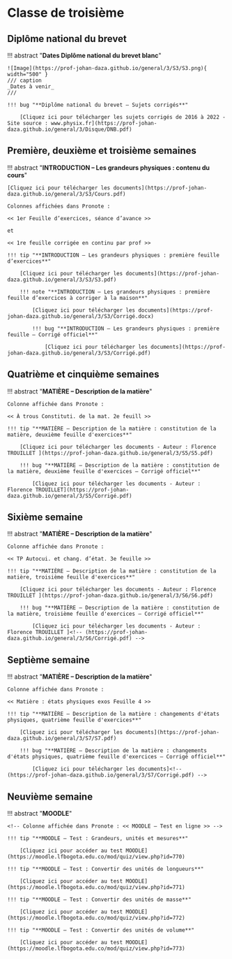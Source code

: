 # Classe de troisième

## Diplôme national du brevet

!!! abstract "**Dates Diplôme national du brevet blanc**"

    ![Image](https://prof-johan-daza.github.io/general/3/S3/S3.png){ width="500" }
    /// caption 
    _Dates à venir_
    ///

    !!! bug "**Diplôme national du brevet – Sujets corrigés**"

        [Cliquez ici pour télécharger les sujets corrigés de 2016 à 2022 - Site source : www.physix.fr](https://prof-johan-daza.github.io/general/3/Disque/DNB.pdf)

## Première, deuxième et troisième semaines

!!! abstract "**INTRODUCTION – Les grandeurs physiques : contenu du cours**"

    [Cliquez ici pour télécharger les documents](https://prof-johan-daza.github.io/general/3/S3/Cours.pdf)
    
    Colonnes affichées dans Pronote : 
    
    << 1er Feuille d’exercices, séance d’avance >>
    
    et 
    
    << 1re feuille corrigée en continu par prof >>
    
    !!! tip "**INTRODUCTION – Les grandeurs physiques : première feuille d’exercices**"

        [Cliquez ici pour télécharger les documents](https://prof-johan-daza.github.io/general/3/S3/S3.pdf)

        !!! note "**INTRODUCTION – Les grandeurs physiques : première feuille d’exercices à corriger à la maison**"

            [Cliquez ici pour télécharger les documents](https://prof-johan-daza.github.io/general/3/S3/Corrigé.docx) 

            !!! bug "**INTRODUCTION – Les grandeurs physiques : première feuille – Corrigé officiel**"

                [Cliquez ici pour télécharger les documents](https://prof-johan-daza.github.io/general/3/S3/Corrigé.pdf)

## Quatrième et cinquième semaines

!!! abstract "**MATIÈRE – Description de la matière**"

    Colonne affichée dans Pronote : 
    
    << À trous Constituti. de la mat. 2e feuill >>

    !!! tip "**MATIÈRE – Description de la matière : constitution de la matière, deuxième feuille d'exercices**"

        [Cliquez ici pour télécharger les documents - Auteur : Florence TROUILLET ](https://prof-johan-daza.github.io/general/3/S5/S5.pdf)
            
        !!! bug "**MATIÈRE – Description de la matière : constitution de la matière, deuxième feuille d'exercices – Corrigé officiel**"
                            
            [Cliquez ici pour télécharger les documents - Auteur : Florence TROUILLET](https://prof-johan-daza.github.io/general/3/S5/Corrigé.pdf)

## Sixième semaine

!!! abstract "**MATIÈRE – Description de la matière**"

    Colonne affichée dans Pronote : 
    
    << TP Autocui. et chang. d’état. 3e feuille >>
       
    !!! tip "**MATIÈRE – Description de la matière : constitution de la matière, troisième feuille d'exercices**"

        [Cliquez ici pour télécharger les documents - Auteur : Florence TROUILLET ](https://prof-johan-daza.github.io/general/3/S6/S6.pdf)

        !!! bug "**MATIÈRE – Description de la matière : constitution de la matière, troisième feuille d'exercices – Corrigé officiel**"
                            
            [Cliquez ici pour télécharger les documents - Auteur : Florence TROUILLET ]<!-- (https://prof-johan-daza.github.io/general/3/S6/Corrigé.pdf) -->

## Septième semaine

!!! abstract "**MATIÈRE – Description de la matière**"

    Colonne affichée dans Pronote : 
    
    << Matière : états physiques exos Feuille 4 >>
    
    !!! tip "**MATIÈRE – Description de la matière : changements d'états physiques, quatrième feuille d'exercices**"

        [Cliquez ici pour télécharger les documents](https://prof-johan-daza.github.io/general/3/S7/S7.pdf)

        !!! bug "**MATIÈRE – Description de la matière : changements d'états physiques, quatrième feuille d'exercices – Corrigé officiel**"
                            
            [Cliquez ici pour télécharger les documents]<!-- (https://prof-johan-daza.github.io/general/3/S7/Corrigé.pdf) -->


## Neuvième semaine

!!! abstract "**MOODLE**"

    <!-- Colonne affichée dans Pronote : << MOODLE – Test en ligne >> -->
    
    !!! tip "**MOODLE – Test : Grandeurs, unités et mesures**"

        [Cliquez ici pour accéder au test MOODLE](https://moodle.lfbogota.edu.co/mod/quiz/view.php?id=770)

    !!! tip "**MOODLE – Test : Convertir des unités de longueurs**"

        [Cliquez ici pour accéder au test MOODLE](https://moodle.lfbogota.edu.co/mod/quiz/view.php?id=771)

    !!! tip "**MOODLE – Test : Convertir des unités de masse**"

        [Cliquez ici pour accéder au test MOODLE](https://moodle.lfbogota.edu.co/mod/quiz/view.php?id=772)
    
    !!! tip "**MOODLE – Test : Convertir des unités de volume**"

        [Cliquez ici pour accéder au test MOODLE](https://moodle.lfbogota.edu.co/mod/quiz/view.php?id=773)